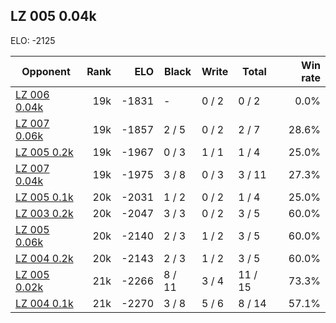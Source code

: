 ## LZ 005 0.04k ##

ELO: -2125

Opponent | Rank | ELO | Black | Write | Total | Win rate
---------|-----:|----:|-------|-------|-------|-------:
[LZ 006 0.04k](LZ%20006%200.04k.md) | 19k | -1831 | - | 0 / 2 | 0 / 2 | 0.0%
[LZ 007 0.06k](LZ%20007%200.06k.md) | 19k | -1857 | 2 / 5 | 0 / 2 | 2 / 7 | 28.6%
[LZ 005 0.2k](LZ%20005%200.2k.md) | 19k | -1967 | 0 / 3 | 1 / 1 | 1 / 4 | 25.0%
[LZ 007 0.04k](LZ%20007%200.04k.md) | 19k | -1975 | 3 / 8 | 0 / 3 | 3 / 11 | 27.3%
[LZ 005 0.1k](LZ%20005%200.1k.md) | 20k | -2031 | 1 / 2 | 0 / 2 | 1 / 4 | 25.0%
[LZ 003 0.2k](LZ%20003%200.2k.md) | 20k | -2047 | 3 / 3 | 0 / 2 | 3 / 5 | 60.0%
[LZ 005 0.06k](LZ%20005%200.06k.md) | 20k | -2140 | 2 / 3 | 1 / 2 | 3 / 5 | 60.0%
[LZ 004 0.2k](LZ%20004%200.2k.md) | 20k | -2143 | 2 / 3 | 1 / 2 | 3 / 5 | 60.0%
[LZ 005 0.02k](LZ%20005%200.02k.md) | 21k | -2266 | 8 / 11 | 3 / 4 | 11 / 15 | 73.3%
[LZ 004 0.1k](LZ%20004%200.1k.md) | 21k | -2270 | 3 / 8 | 5 / 6 | 8 / 14 | 57.1%
